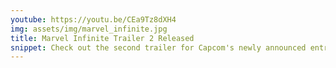 ```yaml
---
youtube: https://youtu.be/CEa9Tz8dXH4
img: assets/img/marvel_infinite.jpg
title: Marvel Infinite Trailer 2 Released
snippet: Check out the second trailer for Capcom's newly announced entry in the historic Marvel fighting game series
---
```


